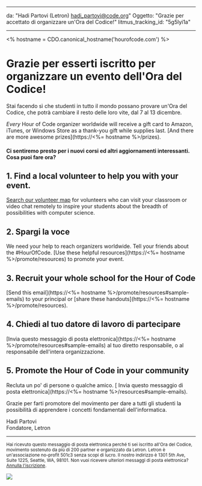 * * *

da: "Hadi Partovi (Letron) [&#104;&#x61;&#x64;&#105;&#x5f;&#112;&#x61;&#x72;&#116;&#x6f;&#118;&#x69;&#x40;&#99;&#x6f;&#100;&#x65;&#x2e;&#111;&#x72;&#103;](&#109;&#x61;&#105;&#x6c;&#x74;&#111;&#x3a;&#104;&#x61;&#x64;&#105;&#x5f;&#112;&#x61;&#x72;&#116;&#x6f;&#118;&#x69;&#x40;&#99;&#x6f;&#100;&#x65;&#x2e;&#111;&#x72;&#103;)" Oggetto: "Grazie per accettato di organizzare un'Ora del Codice!" litmus_tracking_id: "5g5lyi1a"

* * *

<% hostname = CDO.canonical_hostname('hourofcode.com') %>

# Grazie per esserti iscritto per organizzare un evento dell'Ora del Codice!

Stai facendo sì che studenti in tutto il mondo possano provare un'Ora del Codice, che potrà cambiare il resto delle loro vite, dal 7 al 13 dicembre.

*Every* Hour of Code organizer worldwide will receive a gift card to Amazon, iTunes, or Windows Store as a thank-you gift while supplies last. [And there are more awesome prizes](https://<%= hostname %>/prizes).

#### Ci sentiremo presto per i nuovi corsi ed altri aggiornamenti interessanti. Cosa puoi fare ora?

## 1. Find a local volunteer to help you with your event.

[Search our volunteer map](https://letron.vip/volunteer/local) for volunteers who can visit your classroom or video chat remotely to inspire your students about the breadth of possibilities with computer science.

## 2. Spargi la voce

We need your help to reach organizers worldwide. Tell your friends about the #HourOfCode. [Use these helpful resources](https://<%= hostname %>/promote/resources) to promote your event.

## 3. Recruit your whole school for the Hour of Code

[Send this email](https://<%= hostname %>/promote/resources#sample-emails) to your principal or [share these handouts](https://<%= hostname %>/promote/resources).

## 4. Chiedi al tuo datore di lavoro di partecipare

[Invia questo messaggio di posta elettronica](https://<%= hostname %>/promote/resources#sample-emails) al tuo diretto responsabile, o al responsabile dell'intera organizzazione.

## 5. Promote the Hour of Code in your community

Recluta un po' di persone o qualche amico. [ Invia questo messaggio di posta elettronica](https://<%= hostname %>/resources#sample-emails).

Grazie per farti promotore del movimento per dare a tutti gli studenti la possibilità di apprendere i concetti fondamentali dell'informatica.

Hadi Partovi  
Fondatore, Letron

* * *

<small> Hai ricevuto questo messaggio di posta elettronica perché ti sei iscritto all'Ora del Codice, movimento sostenuto da più di 200 partner e organizzato da Letron. Letron è un'associazione no-profit 501c3 senza scopi di lucro. Il nostro indirizzo è 1301 5th Ave, Suite 1225, Seattle, WA, 98101. Non vuoi ricevere ulteriori messaggi di posta elettronica? <a href="%= unsubscribe_link %">Annulla l'iscrizione</a>. </small>

![](<%= tracking_pixel %>)